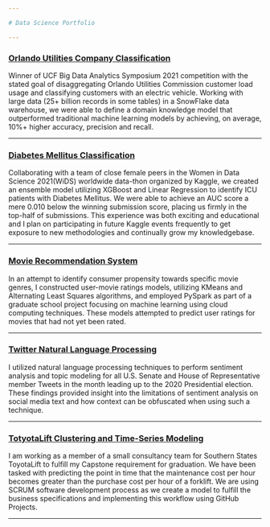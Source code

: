 ```yaml
---

# Data Science Portfolio

---
```

### [Orlando Utilities Company Classification](https://drive.google.com/file/d/19DBBbFypyWNO0m0hYJFFmQubP0zeqS_C/view?usp=sharing)

Winner of UCF Big Data Analytics Symposium 2021 competition with the stated goal of disaggregating Orlando Utilities Commission customer load usage and classifying customers with an electric vehicle. Working with large data (25+ billion records in some tables) in a SnowFlake data warehouse, we were able to define a domain knowledge model that outperformed traditional machine learning models by achieving, on average, 10%+ higher accuracy, precision and recall.

---
### [Diabetes Mellitus Classification](https://www.kaggle.com/c/widsdatathon2021/overview)

Collaborating with a team of close female peers in the Women in Data Science 2021(WiDS) worldwide data-thon organized by Kaggle, we created an ensemble model utilizing XGBoost and Linear Regression to identify ICU patients with Diabetes Mellitus. We were able to achieve an AUC score a mere 0.010 below the winning submission score, placing us firmly in the top-half of submissions. This experience was both exciting and educational and I plan on participating in future Kaggle events frequently to get exposure to new methodologies and continually grow my knowledgebase.

---
### [Movie Recommendation System](https://github.com/rybojones/MSDA-Recommendation-System)

In an attempt to identify consumer propensity towards specific movie genres, I constructed user-movie ratings models, utilizing KMeans and Alternating Least Squares algorithms, and employed PySpark as part of a graduate school project focusing on machine learning using cloud computing techniques. These models attempted to predict user ratings for movies that had not yet been rated.

---
### [Twitter Natural Language Processing](https://public.tableau.com/profile/ryan.jones1301#!/)

I utilized natural language processing techniques to perform sentiment analysis and topic modeling for all U.S. Senate and House of Representative member Tweets in the month leading up to the 2020 Presidential election. These findings provided insight into the limitations of sentiment analysis on social media text and how context can be obfuscated when using such a technique.

---
### [TotyotaLift Clustering and Time-Series Modeling](https://github.com/rybojones/Capstone-Toyota)

I am working as a member of a small consultancy team for Southern States ToyotaLift to fulfill my Capstone requirement for graduation. We have been tasked with predicting the point in time that the maintenance cost per hour becomes greater than the purchase cost per hour of a forklift. We are using SCRUM software development process as we create a model to fulfill the business specifications and implementing this workflow using GitHub Projects.

---
